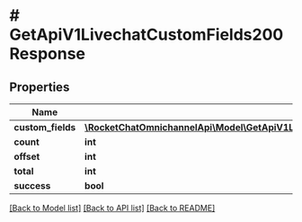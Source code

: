 # # GetApiV1LivechatCustomFields200Response

## Properties

Name | Type | Description | Notes
------------ | ------------- | ------------- | -------------
**custom_fields** | [**\RocketChatOmnichannelApi\Model\GetApiV1LivechatCustomFields200ResponseCustomFieldsInner[]**](GetApiV1LivechatCustomFields200ResponseCustomFieldsInner.md) |  | [optional]
**count** | **int** |  | [optional]
**offset** | **int** |  | [optional]
**total** | **int** |  | [optional]
**success** | **bool** |  | [optional]

[[Back to Model list]](../../README.md#models) [[Back to API list]](../../README.md#endpoints) [[Back to README]](../../README.md)
